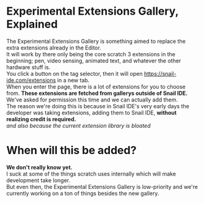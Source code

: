 # Experimental Extensions Gallery, Explained
The Experimental Extensions Gallery is something aimed to replace the extra extensions already in the Editor.<br />
It will work by there only being the core scratch 3 extensions in the beginning; pen, video sensing, animated text, and whatever the other hardware stuff is.<br />
You click a button on the tag selector, then it will open https://snail-ide.com/extensions in a new tab.<br />
When you enter the page, there is a lot of extensions for you to choose from. **These extensions are fetched from gallerys outside of Snail IDE.** We've asked for permission this time and we can actually add them.<br />
The reason we're doing this is because in Snail IDE's very early days the developer was taking extensions, adding them to Snail IDE, **without realizing credit is required.**<br />
*and also because the current extension library is bloated*<br />
# When will this be added?
**We don't really know yet.**<br />
I suck at some of the things scratch uses internally which will make development take longer.<br />
But even then, the Experimental Extensions Gallery is low-priority and we're currently working on a ton of things besides the new gallery.<br />